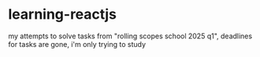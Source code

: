 # learning-reactjs

my attempts to solve tasks from "rolling scopes school 2025 q1", deadlines for tasks are gone, i'm only trying to study
